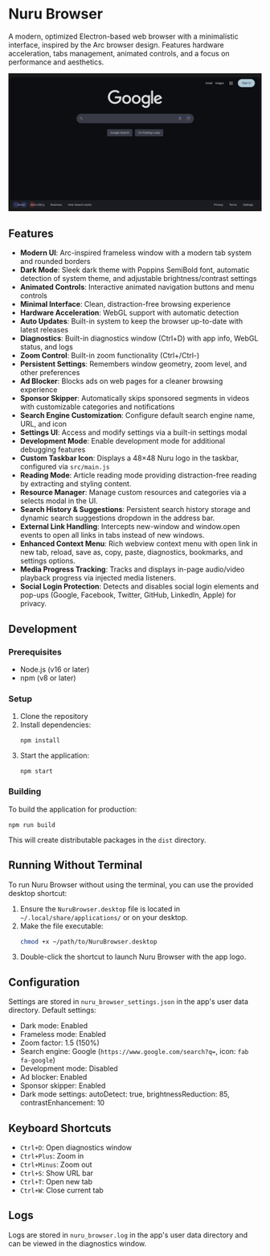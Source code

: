 # Nuru Browser

A modern, optimized Electron-based web browser with a minimalistic interface, inspired by the Arc browser design. Features hardware acceleration, tabs management, animated controls, and a focus on performance and aesthetics.

![Nuru Browser](screenshots/Interface.png)

## Features

- **Modern UI**: Arc-inspired frameless window with a modern tab system and rounded borders
- **Dark Mode**: Sleek dark theme with Poppins SemiBold font, automatic detection of system theme, and adjustable brightness/contrast settings
- **Animated Controls**: Interactive animated navigation buttons and menu controls
- **Minimal Interface**: Clean, distraction-free browsing experience
- **Hardware Acceleration**: WebGL support with automatic detection
- **Auto Updates**: Built-in system to keep the browser up-to-date with latest releases
- **Diagnostics**: Built-in diagnostics window (Ctrl+D) with app info, WebGL status, and logs
- **Zoom Control**: Built-in zoom functionality (Ctrl+/Ctrl-)
- **Persistent Settings**: Remembers window geometry, zoom level, and other preferences
- **Ad Blocker**: Blocks ads on web pages for a cleaner browsing experience
- **Sponsor Skipper**: Automatically skips sponsored segments in videos with customizable categories and notifications
- **Search Engine Customization**: Configure default search engine name, URL, and icon
- **Settings UI**: Access and modify settings via a built-in settings modal
- **Development Mode**: Enable development mode for additional debugging features
- **Custom Taskbar Icon**: Displays a 48×48 Nuru logo in the taskbar, configured via `src/main.js`
- **Reading Mode**: Article reading mode providing distraction-free reading by extracting and styling content.
- **Resource Manager**: Manage custom resources and categories via a selects modal in the UI.
- **Search History & Suggestions**: Persistent search history storage and dynamic search suggestions dropdown in the address bar.
- **External Link Handling**: Intercepts new-window and window.open events to open all links in tabs instead of new windows.
- **Enhanced Context Menu**: Rich webview context menu with open link in new tab, reload, save as, copy, paste, diagnostics, bookmarks, and settings options.
- **Media Progress Tracking**: Tracks and displays in-page audio/video playback progress via injected media listeners.
- **Social Login Protection**: Detects and disables social login elements and pop-ups (Google, Facebook, Twitter, GitHub, LinkedIn, Apple) for privacy.

## Development

### Prerequisites

- Node.js (v16 or later)
- npm (v8 or later)

### Setup

1. Clone the repository
2. Install dependencies:
   ```
   npm install
   ```
3. Start the application:
   ```
   npm start
   ```

### Building

To build the application for production:

```
npm run build
```

This will create distributable packages in the `dist` directory.

## Running Without Terminal

To run Nuru Browser without using the terminal, you can use the provided desktop shortcut:

1. Ensure the `NuruBrowser.desktop` file is located in `~/.local/share/applications/` or on your desktop.
2. Make the file executable:
   ```bash
   chmod +x ~/path/to/NuruBrowser.desktop
   ```
3. Double-click the shortcut to launch Nuru Browser with the app logo.

## Configuration

Settings are stored in `nuru_browser_settings.json` in the app's user data directory. Default settings:

- Dark mode: Enabled
- Frameless mode: Enabled
- Zoom factor: 1.5 (150%)
- Search engine: Google (`https://www.google.com/search?q=`, icon: `fab fa-google`)
- Development mode: Disabled
- Ad blocker: Enabled
- Sponsor skipper: Enabled
- Dark mode settings: autoDetect: true, brightnessReduction: 85, contrastEnhancement: 10

## Keyboard Shortcuts

- `Ctrl+D`: Open diagnostics window
- `Ctrl+Plus`: Zoom in
- `Ctrl+Minus`: Zoom out
- `Ctrl+S`: Show URL bar
- `Ctrl+T`: Open new tab
- `Ctrl+W`: Close current tab

## Logs

Logs are stored in `nuru_browser.log` in the app's user data directory and can be viewed in the diagnostics window.
